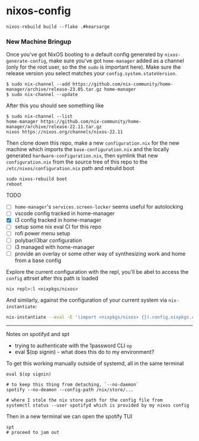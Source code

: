 # nixos-config

```
nixos-rebuild build --flake .#kearsarge
```

### New Machine Bringup

Once you've got NixOS booting to a default config generated by `nixos-generate-config`, make sure you've got `home-manager` added as a channel (only for the root user, so the the `sudo` is important here). Make sure the release version you select matches your `config.system.stateVersion`.

```
$ sudo nix-channel --add https://github.com/nix-community/home-manager/archive/release-23.05.tar.gz home-manager
$ sudo nix-channel --update
```

After this you should see something like

```
$ sudo nix-channel --list
home-manager https://github.com/nix-community/home-manager/archive/release-22.11.tar.gz
nixos https://nixos.org/channels/nixos-22.11
```

Then clone down this repo, make a new `configuration.nix` for the new machine which imports the `base-configuration.nix` and the locally generated `hardware-configuration.nix`, then symlink that new `configuration.nix` from the source tree of this repo to the `/etc/nixos/configuration.nix` path and rebuild boot

```
sudo nixos-rebuild boot
reboot
```

TODO
- [ ] `home-manager`'s `services.screen-locker` seems useful for autolocking
- [ ] vscode config tracked in home-manager
- [x] i3 config tracked in home-manager
- [ ] setup some nix eval CI for this repo
- [ ] rofi power menu setup
- [ ] polybar/i3bar configuration
- [ ] i3 managed with home-manager
- [ ] provide an overlay or some other way of synthesizing work and home from a base config

Explore the current configuration with the repl, you'll be abel to access the `config` attrset after this path is loaded

```
nix repl>:l <nixpkgs/nixos>
```

And similarly, against the configuration of your current system via `nix-instantiate`:

```bash
nix-instantiate --eval -E '(import <nixpkgs/nixos> {}).config.nixpkgs.config.allowUnfree'
```

---

Notes on spotifyd and spt

- trying to authenticate with the 1password CLI `op`
- eval $(op signin) - what does this do to my environment?

To get this working manually outside of systemd, all in the same terminal

```
eval $(op signin)

# to keep this thing from detaching, `--no-daemon`
spotify --no-deamon --config-path /nix/store/...

# where I stole the nix store path for the config file from
systemctl status --user spotifyd which is provided by my nixos config
```

Then in a new terminal we can open the spotify TUI

```
spt
# proceed to jam out
```

